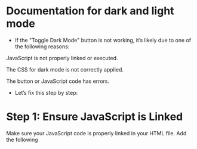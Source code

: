 # Documentation for dark and light mode
* If the "Toggle Dark Mode" button is not working, it’s likely due to one of the following reasons:

JavaScript is not properly linked or executed.

The CSS for dark mode is not correctly applied.

The button or JavaScript code has errors.

* Let’s fix this step by step:

# Step 1: Ensure JavaScript is Linked
Make sure your JavaScript code is properly linked in your HTML file. Add the following <script> tag just before the closing </body> tag:

* html:
```
  <script>
  const toggleButton = document.getElementById('theme-toggle');
  toggleButton.addEventListener('click', () => {
    document.body.classList.toggle('dark-mode');
  });
  </script>
```
* Alternatively, if you’re using an external JavaScript file, link it like this:
html:
```
    <script src="script.js"></script>
```
# Step 2: Verify CSS for Dark Mode
Ensure your CSS for dark mode is correctly defined. Here’s the updated CSS:
CSS:
```
    ---/* Light mode (default) */
    body {
      font-family: Arial, sans-serif;
      line-height: 1.6;
      margin: 0;
      padding: 0;
      background-color: #f4f4f4;
      color: #333;
    }
    
    header {
      background: #333;
      color: #fff;
      padding-top: 30px;
      min-height: 70px;
      border-bottom: #77aaff 3px solid;
    }
    
    ---/* Dark mode */
    body.dark-mode {
      background-color: #333;
      color: #f4f4f4;
    }
    
    body.dark-mode header {
      background-color: #222;
    }
    
    body.dark-mode section h2 {
      color: #77aaff;
    }
```

# Step 3: Debug the JavaScript
If the button still doesn’t work, check the browser console for errors (right-click → Inspect → Console). Common issues include:

Element not found: Ensure the button has the correct id="theme-toggle".

JavaScript errors: Ensure there are no typos or syntax errors in your JavaScript code.
javascript:-
```
document.addEventListener('DOMContentLoaded', () => {
  const toggleButton = document.getElementById('theme-toggle');
  if (toggleButton) {
    toggleButton.addEventListener('click', () => {
      document.body.classList.toggle('dark-mode');
    });
  } else {
    console.error('Button with id "theme-toggle" not found!');
  }
});
```
This code ensures the JavaScript runs only after the DOM is fully loaded and checks if the button exists.
# Step 4: Full HTML Example
Here’s the complete HTML with the button and JavaScript:
html:-
```
  <!DOCTYPE html>
<html lang="en">
<head>
  <meta charset="UTF-8">
  <meta name="viewport" content="width=device-width, initial-scale=1.0">
  <title>Your Name - Technical Support Specialist</title>
  <link rel="stylesheet" href="styles.css">
</head>
<body>
  <header>
    <div class="container">
      <h1>Your Name</h1>
      <p>Technical Support Specialist</p>
      <p>Detail-oriented and customer-focused professional with [X years] of experience.</p>
    </div>
  </header>

  <button id="theme-toggle">Toggle Dark Mode</button>

  <section id="summary">
    <div class="container">
      <h2>Professional Summary</h2>
      <p>Detail-oriented and customer-focused Technical Support Specialist with [X years] of experience providing Level 1 technical support in fast-paced, international environments. Skilled in troubleshooting operating systems (Windows, macOS, Linux), resolving basic technical issues, and escalating complex problems with detailed reports. Proven ability to handle high call volumes (3,000–4,000 annually) while maintaining excellent client satisfaction. Fluent in English with strong communication skills and a passion for delivering efficient, resourceful solutions.</p>
    </div>
  </section>

  <!-- Add other sections here -->

  <footer>
    <div class="container">
      <p>Contact: [Your Email Address] | [Your Phone Number]</p>
    </div>
  </footer>

  <script>
    document.addEventListener('DOMContentLoaded', () => {
      const toggleButton = document.getElementById('theme-toggle');
      if (toggleButton) {
        toggleButton.addEventListener('click', () => {
          document.body.classList.toggle('dark-mode');
        });
      } else {
        console.error('Button with id "theme-toggle" not found!');
      }
    });
  </script>
</body>
</html>
```
# Step 5: Test the Button
Open your website in a browser.

Click the "Toggle Dark Mode" button.

The background and text colors should switch between light and dark modes.
# Step 6: Debugging Tips
If the button still doesn’t work, check the browser console for errors.

Ensure the id="theme-toggle" matches the getElementById call in JavaScript.

Make sure the CSS for .dark-mode is correctly defined and applied.

Here’s the corrected and complete JavaScript code:
```
